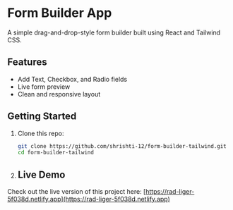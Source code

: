 # Form Builder App

A simple drag-and-drop-style form builder built using React and Tailwind CSS.

## Features

- Add Text, Checkbox, and Radio fields
- Live form preview
- Clean and responsive layout

## Getting Started

1. Clone this repo:
   ```bash
   git clone https://github.com/shrishti-12/form-builder-tailwind.git
   cd form-builder-tailwind

2. ## Live Demo

Check out the live version of this project here: [https://rad-liger-5f038d.netlify.app](https://rad-liger-5f038d.netlify.app)

